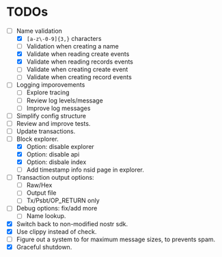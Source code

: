 # TODOs

- [ ] Name validation
  - [x] `[a-z\-0-9]{3,}` characters
  - [ ] Validation when creating a name
  - [x] Validate when reading create events
  - [x] Validate when reading records events
  - [ ] Validate when creating create event
  - [ ] Validate when creating record events
- [ ] Logging imporovements
  - [ ] Explore tracing
  - [ ] Review log levels/message
  - [ ] Improve log messages
- [ ] Simplify config structure
- [ ] Review and improve tests.
- [ ] Update transactions.
- [ ] Block explorer.
  - [x] Option: disable explorer
  - [x] Option: disable api
  - [x] Option: disbale index
  - [ ] Add timestamp info nsid page in explorer.
- [ ] Transaction output options:
  - [ ] Raw/Hex
  - [ ] Output file
  - [ ] Tx/Psbt/OP_RETURN only
- [ ] Debug options: fix/add more
  - [ ] Name lookup.
- [x] Switch back to non-modified nostr sdk.
- [x] Use clippy instead of check.
- [ ] Figure out a system to for maximum message sizes, to prevents spam.
- [x] Graceful shutdown.